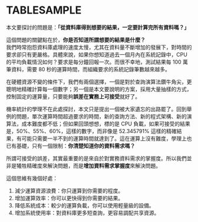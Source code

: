 # TABLESAMPLE

本文要探討的問題是：**「從資料庫得到想要的結果，一定要計算完所有資料嗎？」**

這個問題的關鍵點在於，**你是否知道所謂想要的結果是什麼？**  
我們時常抱怨資料庫處理的速度太慢，尤其在資料量不斷增加的發展下，對時間的要求卻只有更嚴格。具體來說，如果你想知道過去一個月內在系統記錄中，CPU 的平均負載情況如何？要求是每分鐘回報一次。而很不幸地，測試結果每 100 萬筆資料，需要 80 秒的運算時間，而組織要求的系統記錄筆數越來越多。

在硬體資源不變的條件下，我們有兩個選擇，一個是對於查詢演算法鑽牛角尖，更聰明地精確計算每一個數字；另一個是本文要說明的方案，採用大量抽樣的方式，控制固定的運算量，只要能夠**誤差在實務上可接受**就好了。

機率統計的學理不在此處探討，本文只是提出一個被大家遺忘的出路罷了。回到舉例的問題，單次運算時間超過要求的時間，新的查詢方法、新的程式架構、新的演算法，成本難度都不低；但如果回頭想想，標的是 CPU 負載，如果可接受的結果是，50%、55%、60%，這樣的數字，而非像是 52.345791% 這樣的精確結果，有可能只需要一半不到的運算時間就達到了。這在運算上沒有難度，學理上也已有基礎，只有一個限制：**你清楚知道你的資料需求嗎？**

所謂可接受的誤差，其實最重要的是來自於對實務資料需求的掌握度。所以我們並非是犧牲精確度來解決問題，而是**增加資料需求掌握度**來解決問題。

這個思維有幾個好處：

1. 減少運算資源浪費：你只運算到你需要的程度。
2. 增加運算效率：你可以更快得到你需要的結果。
3. 降低系統成本：較少的運算負載，你可以使用輕量級的設備。
4. 增加系統使用率：對資料庫更多短查詢，更容易調配共享資源。

